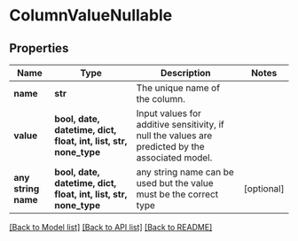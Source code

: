 # ColumnValueNullable


## Properties
Name | Type | Description | Notes
------------ | ------------- | ------------- | -------------
**name** | **str** | The unique name of the column. | 
**value** | **bool, date, datetime, dict, float, int, list, str, none_type** | Input values for additive sensitivity, if null the values are predicted by the associated model. | 
**any string name** | **bool, date, datetime, dict, float, int, list, str, none_type** | any string name can be used but the value must be the correct type | [optional]

[[Back to Model list]](../README.md#documentation-for-models) [[Back to API list]](../README.md#documentation-for-api-endpoints) [[Back to README]](../README.md)


